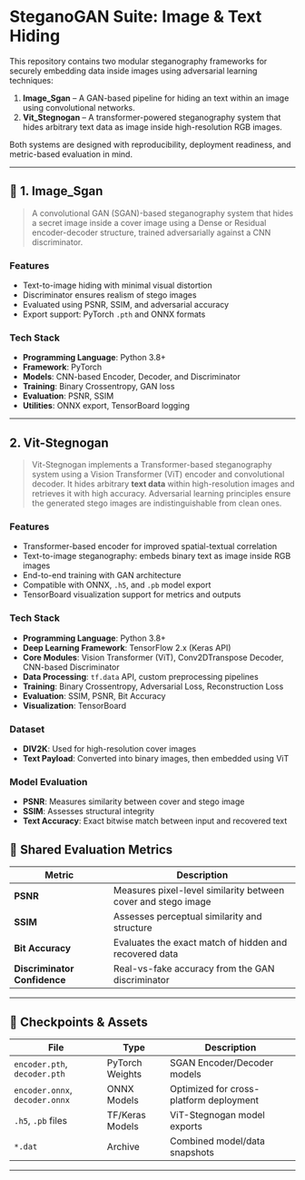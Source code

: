 # SteganoGAN Suite: Image & Text Hiding

This repository contains two modular steganography frameworks for securely embedding data inside images using adversarial learning techniques:

1. **Image_Sgan** – A GAN-based pipeline for hiding an text within an image using convolutional networks.
2. **Vit_Stegnogan** – A transformer-powered steganography system that hides arbitrary text data as image inside high-resolution RGB images.

Both systems are designed with reproducibility, deployment readiness, and metric-based evaluation in mind.

---

## 🔐 1. Image_Sgan

> A convolutional GAN (SGAN)-based steganography system that hides a secret image inside a cover image using a Dense or Residual encoder-decoder structure, trained adversarially against a CNN discriminator.

### Features

- Text-to-image hiding with minimal visual distortion
- Discriminator ensures realism of stego images
- Evaluated using PSNR, SSIM, and adversarial accuracy
- Export support: PyTorch `.pth` and ONNX formats

### Tech Stack

- **Programming Language**: Python 3.8+
- **Framework**: PyTorch
- **Models**: CNN-based Encoder, Decoder, and Discriminator
- **Training**: Binary Crossentropy, GAN loss
- **Evaluation**: PSNR, SSIM
- **Utilities**: ONNX export, TensorBoard logging

---

## 2. Vit-Stegnogan

> Vit-Stegnogan implements a Transformer-based steganography system using a Vision Transformer (ViT) encoder and convolutional decoder. It hides arbitrary **text data** within high-resolution images and retrieves it with high accuracy. Adversarial learning principles ensure the generated stego images are indistinguishable from clean ones.

### Features

- Transformer-based encoder for improved spatial-textual correlation
- Text-to-image steganography: embeds binary text as image inside RGB images
- End-to-end training with GAN architecture
- Compatible with ONNX, `.h5`, and `.pb` model export
- TensorBoard visualization support for metrics and outputs

### Tech Stack

- **Programming Language**: Python 3.8+
- **Deep Learning Framework**: TensorFlow 2.x (Keras API)
- **Core Modules**: Vision Transformer (ViT), Conv2DTranspose Decoder, CNN-based Discriminator
- **Data Processing**: `tf.data` API, custom preprocessing pipelines
- **Training**: Binary Crossentropy, Adversarial Loss, Reconstruction Loss
- **Evaluation**: SSIM, PSNR, Bit Accuracy
- **Visualization**: TensorBoard

### Dataset

- **DIV2K**: Used for high-resolution cover images
- **Text Payload**: Converted into binary images, then embedded using ViT

### Model Evaluation

- **PSNR**: Measures similarity between cover and stego image
- **SSIM**: Assesses structural integrity
- **Text Accuracy**: Exact bitwise match between input and recovered text


## 🧪 Shared Evaluation Metrics

| Metric        | Description                                                   |
|---------------|---------------------------------------------------------------|
| **PSNR**      | Measures pixel-level similarity between cover and stego image |
| **SSIM**      | Assesses perceptual similarity and structure                  |
| **Bit Accuracy** | Evaluates the exact match of hidden and recovered data     |
| **Discriminator Confidence** | Real-vs-fake accuracy from the GAN discriminator |

---

## 📂 Checkpoints & Assets

| File                      | Type            | Description                              |
|---------------------------|------------------|------------------------------------------|
| `encoder.pth`, `decoder.pth` | PyTorch Weights | SGAN Encoder/Decoder models              |
| `encoder.onnx`, `decoder.onnx` | ONNX Models     | Optimized for cross-platform deployment  |
| `.h5`, `.pb` files         | TF/Keras Models  | ViT-Stegnogan model exports              |
| `*.dat`                   | Archive          | Combined model/data snapshots            |

---

